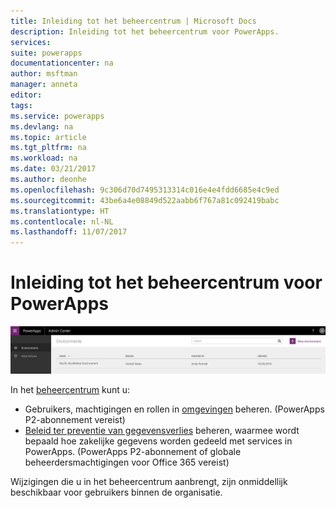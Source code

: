 ```yaml
---
title: Inleiding tot het beheercentrum | Microsoft Docs
description: Inleiding tot het beheercentrum voor PowerApps.
services: 
suite: powerapps
documentationcenter: na
author: msftman
manager: anneta
editor: 
tags: 
ms.service: powerapps
ms.devlang: na
ms.topic: article
ms.tgt_pltfrm: na
ms.workload: na
ms.date: 03/21/2017
ms.author: deonhe
ms.openlocfilehash: 9c306d70d7495313314c016e4e4fdd6685e4c9ed
ms.sourcegitcommit: 43be6a4e08849d522aabb6f767a81c092419babc
ms.translationtype: HT
ms.contentlocale: nl-NL
ms.lasthandoff: 11/07/2017
---
```

# <a name="introduction-to-the-admin-center-for-powerapps"></a>Inleiding tot het beheercentrum voor PowerApps
![Overzicht](./media/introduction-to-the-admin-center/overview.png)  

In het [beheercentrum](https://admin.powerapps.com) kunt u:

* Gebruikers, machtigingen en rollen in [omgevingen](environments-administration.md) beheren. (PowerApps P2-abonnement vereist)
* [Beleid ter preventie van gegevensverlies](prevent-data-loss.md) beheren, waarmee wordt bepaald hoe zakelijke gegevens worden gedeeld met services in PowerApps. (PowerApps P2-abonnement of globale beheerdersmachtigingen voor Office 365 vereist)

Wijzigingen die u in het beheercentrum aanbrengt, zijn onmiddellijk beschikbaar voor gebruikers binnen de organisatie.     

